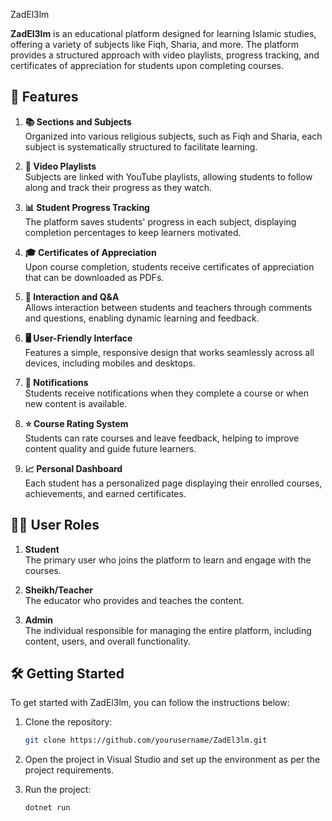 ﻿﻿ZadEl3lm

**ZadEl3lm** is an educational platform designed for learning Islamic studies, offering a variety of subjects like Fiqh, Sharia, and more. The platform provides a structured approach with video playlists, progress tracking, and certificates of appreciation for students upon completing courses.

## 🚀 Features

1. **📚 Sections and Subjects**  
   Organized into various religious subjects, such as Fiqh and Sharia, each subject is systematically structured to facilitate learning.

2. **🎥 Video Playlists**  
   Subjects are linked with YouTube playlists, allowing students to follow along and track their progress as they watch.

3. **📊 Student Progress Tracking**  
   The platform saves students' progress in each subject, displaying completion percentages to keep learners motivated.

4. **🎓 Certificates of Appreciation**  
   Upon course completion, students receive certificates of appreciation that can be downloaded as PDFs.

5. **💬 Interaction and Q&A**  
   Allows interaction between students and teachers through comments and questions, enabling dynamic learning and feedback.

6. **🖥️ User-Friendly Interface**  
   Features a simple, responsive design that works seamlessly across all devices, including mobiles and desktops.

7. **🔔 Notifications**  
   Students receive notifications when they complete a course or when new content is available.

8. **⭐ Course Rating System**  
   Students can rate courses and leave feedback, helping to improve content quality and guide future learners.

9. **📈 Personal Dashboard**  
   Each student has a personalized page displaying their enrolled courses, achievements, and earned certificates.

## 🧑‍💼 User Roles

1. **Student**  
   The primary user who joins the platform to learn and engage with the courses.

2. **Sheikh/Teacher**  
   The educator who provides and teaches the content.

3. **Admin**  
   The individual responsible for managing the entire platform, including content, users, and overall functionality.

## 🛠️ Getting Started

To get started with ZadEl3lm, you can follow the instructions below:

1. Clone the repository:
   ```bash
   git clone https://github.com/yourusername/ZadEl3lm.git
   ```
2. Open the project in Visual Studio and set up the environment as per the project requirements.

3. Run the project:
   ```bash
   dotnet run
   ```

